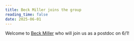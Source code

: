 ```yaml
---
title: Beck Miller joins the group
reading_time: false
date: 2025-06-01
---
```

Welcome to [Beck Miller](/author/beck-miller/) who will join us as a postdoc on 6/1!

<!--more-->
